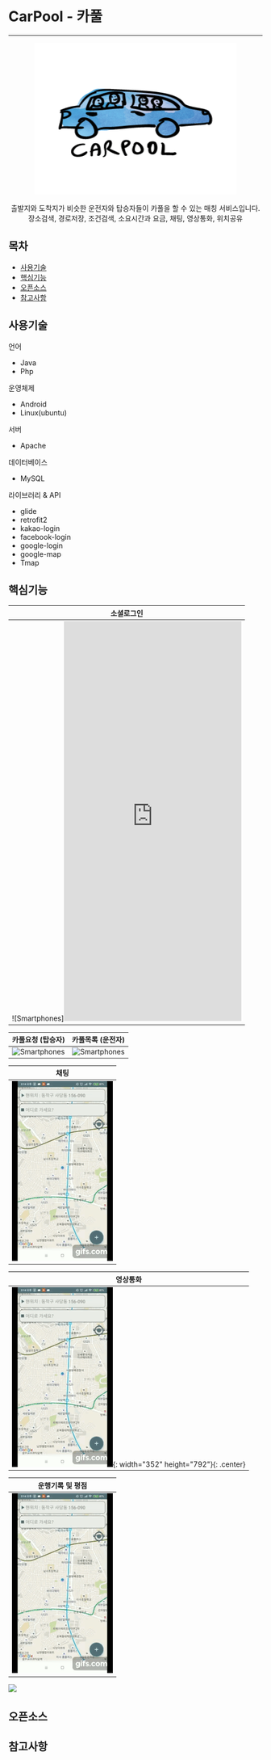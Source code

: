 # CarPool - 카풀
* * *
<p align="center">
    <img src="https://raw.githubusercontent.com/kkyu92/CarPool/master/app/src/main/res/drawable/carpool.png" alt="liveAuction logo" width="400" height="300"></p>
<div style="text-align: center">출발지와 도착지가 비슷한 운전자와 탑승자들이 카풀을 할 수 있는 매칭 서비스입니다.</div>

<center>장소검색, 경로저장, 조건검색, 소요시간과 요금, 채팅, 영상통화, 위치공유</center>


## 목차

- [사용기술](#사용기술)
- [핵심기능](#핵심기능)
- [오픈소스](#오픈소스)
- [참고사항](#참고사항)


## 사용기술

언어
- Java
- Php

운영체제
- Android
- Linux(ubuntu)

서버
- Apache

데이터베이스
- MySQL

라이브러리 & API
- glide
- retrofit2
- kakao-login
- facebook-login
- google-login
- google-map
- Tmap


## 핵심기능

 소셜로그인          |  
:-------------------------:|
![Smartphones]<iframe src = "https://raw.githubusercontent.com/kkyu92/CarPool/master/app/src/main/res/gif/requestmini.gif" width="352" height="792" frameBorder="0" class="giphy-embed" allowFullScreen></iframe>  |

카풀요청 (탑승자)          |  카풀목록 (운전자)
:-------------------------:|:-------------------------: 
![Smartphones](https://raw.githubusercontent.com/kkyu92/CarPool/master/app/src/main/res/gif/request.gif)  |  ![Smartphones](https://raw.githubusercontent.com/kkyu92/CarPool/master/app/src/main/res/gif/request.gif)

 채팅          |  
:-------------------------:|
![Smartphones](https://raw.githubusercontent.com/kkyu92/CarPool/master/app/src/main/res/gif/requestmini.gif)  |

 영상통화          |  
:-------------------------:|
![Smartphones](https://raw.githubusercontent.com/kkyu92/CarPool/master/app/src/main/res/gif/requestmini.gif){: width="352" height="792"}{: .center}  |

 운행기록 및 평점          |  
:-------------------------:|
![Smartphones](https://raw.githubusercontent.com/kkyu92/CarPool/master/app/src/main/res/gif/requestmini.gif)  |


<img src="https://raw.githubusercontent.com/kkyu92/CarPool/master/app/src/main/res/gif/request.gif" height="350"></img>

## 오픈소스

 
## 참고사항

